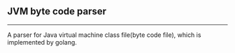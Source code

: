 
## JVM byte code parser
---

A parser for Java virtual machine class file(byte code file), which is implemented by golang.